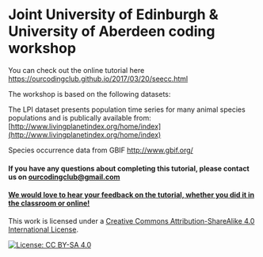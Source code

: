 # Joint University of Edinburgh & University of Aberdeen coding workshop

You can check out the online tutorial here https://ourcodingclub.github.io/2017/03/20/seecc.html

The workshop is based on the following datasets:

The LPI dataset presents population time series for many animal species populations and is publically available from:
[http://www.livingplanetindex.org/home/index](http://www.livingplanetindex.org/home/index)

Species occurrence data from GBIF http://www.gbif.org/
 
#### If you have any questions about completing this tutorial, please contact us on ourcodingclub@gmail.com

#### <a href="https://www.surveymonkey.co.uk/r/9L5ZFNK">We would love to hear your feedback on the tutorial, whether you did it in the classroom or online!</a>

This work is licensed under a [Creative Commons Attribution-ShareAlike 4.0 International License](https://creativecommons.org/licenses/by-sa/4.0/).

[![License: CC BY-SA 4.0](https://licensebuttons.net/l/by-sa/4.0/80x15.png)](https://creativecommons.org/licenses/by-sa/4.0/)
